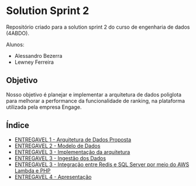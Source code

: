 # Solution Sprint 2

Repositório criado para a solution sprint 2 do curso de engenharia de dados (4ABDO). 

Alunos:
* Alessandro Bezerra
* Lewney Ferreira


## Objetivo
Nosso objetivo é planejar e implementar a arquitetura de dados poliglota para melhorar a performance da funcionalidade de ranking, na plataforma utilizada pela empresa Engage.

## Índice

* [ENTREGAVEL 1 - Arquitetura de Dados Proposta](https://github.com/san-data-engineer/solutionSprint2/blob/master/arquitetura.md)
* [ENTREGAVEL 2 - Modelo de Dados](https://github.com/san-data-engineer/solutionSprint2/blob/master/dataModel.md)
* [ENTREGAVEL 3 - Implementação da arquitetura](https://github.com/san-data-engineer/solutionSprint2/blob/master/builtArchitecture.md)
* [ENTREGAVEL 3 - Ingestão dos Dados](https://github.com/san-data-engineer/solutionSprint2/blob/master/ingestData.md)
* [ENTREGAVEL 3 - Integração entre Redis e SQL Server por meio do AWS Lambda e PHP](https://github.com/lewney/solution_sprint)
* [ENTREGAVEL 4 - Apresentação](https://github.com/san-data-engineer/solutionSprint2/tree/master/apresentacao)
